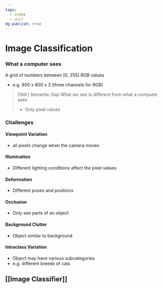 ```yaml
---
tags:
  - cs484
  - unit
dg-publish: true
---
```

# Image Classification
### What a computer sees
A grid of numbers between [0, 255] RGB values
* e.g. 800 x 600 x 3 (three channels for RGB)

> [!tldr] Semantic Gap
> What we see is different from what a computer sees
> * Only pixel values

### Challenges
#### Viewpoint Variation
* all pixels change when the camera moves
#### Illumination
* Different lighting conditions affect the pixel values
#### Deformation
* Different poses and positions
#### Occlusion
* Only see parts of an object
#### Background Clutter
* Object similar to background
#### Intraclass Variation
* Object may have various subcategories
* e.g. different breeds of cats

## [[Image Classifier]]